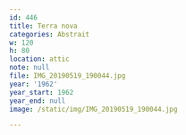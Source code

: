 ```yaml
---
id: 446
title: Terra nova
categories: Abstrait
w: 120
h: 80
location: attic
note: null
file: IMG_20190519_190044.jpg
year: '1962'
year_start: 1962
year_end: null
image: /static/img/IMG_20190519_190044.jpg

---
```

